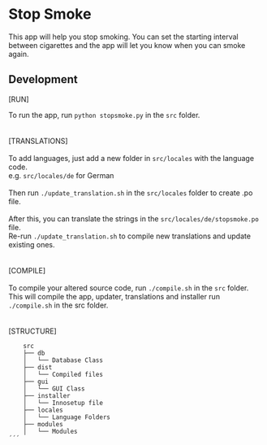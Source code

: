 # Stop Smoke

This app will help you stop smoking. You can set the starting interval between cigarettes and the app will let you know when you can smoke again.


## Development

[RUN]

To run the app, run `python stopsmoke.py` in the `src` folder.
<br>
<br>
<br>
[TRANSLATIONS]
<br>
<br>
To add languages, just add a new folder in `src/locales` with the language code.
<br>
e.g. `src/locales/de` for German
<br>
<br>
Then run `./update_translation.sh` in the `src/locales` folder to create .po file. 
<br>
<br>
After this, you can translate the strings in the `src/locales/de/stopsmoke.po` file.
<br>
Re-run `./update_translation.sh` to compile new translations and update existing ones.
<br>
<br>
<br>
[COMPILE]
<br>
<br>
To compile your altered source code, run `./compile.sh` in the `src` folder. This will compile the app, updater, translations and installer run `./compile.sh` in the src folder.
<br>
<br>
<br>
[STRUCTURE]
```
    src
    ├── db
    │   └── Database Class
    ├── dist
    │   └── Compiled files
    ├── gui
    │   └── GUI Class
    ├── installer
    │   └── Innosetup file
    ├── locales
    │   └── Language Folders
    ├── modules
    │   └── Modules
´´´
